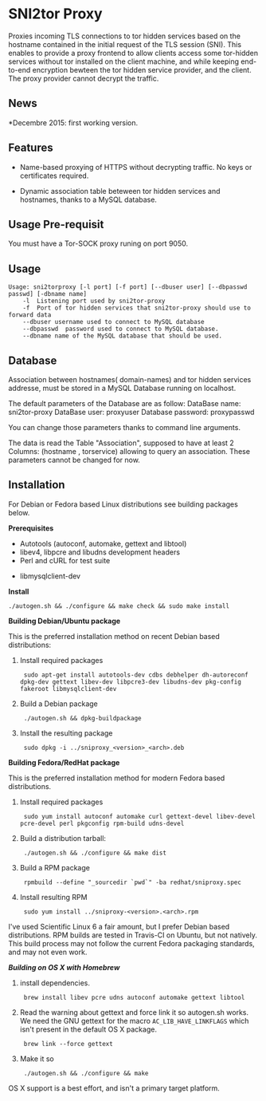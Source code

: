 SNI2tor Proxy
=========

Proxies incoming TLS connections to tor hidden services based on the hostname
contained in the initial request of the TLS session (SNI). This enables to provide
a proxy frontend to allow clients access some tor-hidden services without tor installed 
on the client machine, and while keeping end-to-end encryption bewteen the tor hidden
service provider, and the client. The proxy provider cannot decrypt the traffic.

News
----
*Decembre 2015: first working version.

Features
--------
+ Name-based proxying of HTTPS without decrypting traffic. No keys or
  certificates required.
* Dynamic association table beteween tor hidden services and hostnames,
  thanks to a MySQL database.

Usage Pre-requisit
-----

You must have a Tor-SOCK proxy runing on port 9050.

Usage
-----

    Usage: sni2torproxy [-l port] [-f port] [--dbuser user] [--dbpasswd passwd] [-dbname name]
        -l  Listening port used by sni2tor-proxy
        -f  Port of tor hidden services that sni2tor-proxy should use to forward data
        --dbuser username used to connect to MySQL database
        --dbpasswd  password used to connect to MySQL database.
        --dbname name of the MySQL database that should be used.

Database
-----
Association between hostnames( domain-names) and tor hidden services addresse, 
must be stored in a MySQL Database running on localhost.

The default parameters of the Database are as follow:
DataBase name: sni2tor-proxy
DataBase user: proxyuser
Database password: proxypasswd

You can change those parameters thanks to command line arguments.

The data is read the Table "Association", supposed to have at least 
2 Columns: (hostname , torservice) allowing to query an association.
These parameters cannot be changed for now.

Installation
------------

For Debian or Fedora based Linux distributions see building packages below.

**Prerequisites**

+ Autotools (autoconf, automake, gettext and libtool)
+ libev4, libpcre and libudns development headers
+ Perl and cURL for test suite
* libmysqlclient-dev

**Install**

    ./autogen.sh && ./configure && make check && sudo make install

**Building Debian/Ubuntu package**

This is the preferred installation method on recent Debian based distributions:

1. Install required packages

        sudo apt-get install autotools-dev cdbs debhelper dh-autoreconf dpkg-dev gettext libev-dev libpcre3-dev libudns-dev pkg-config fakeroot libmysqlclient-dev

2. Build a Debian package

        ./autogen.sh && dpkg-buildpackage

3. Install the resulting package

        sudo dpkg -i ../sniproxy_<version>_<arch>.deb

**Building Fedora/RedHat package**

This is the preferred installation method for modern Fedora based distributions.

1. Install required packages

        sudo yum install autoconf automake curl gettext-devel libev-devel pcre-devel perl pkgconfig rpm-build udns-devel

2. Build a distribution tarball:

        ./autogen.sh && ./configure && make dist

3. Build a RPM package

        rpmbuild --define "_sourcedir `pwd`" -ba redhat/sniproxy.spec

4. Install resulting RPM

        sudo yum install ../sniproxy-<version>.<arch>.rpm

I've used Scientific Linux 6 a fair amount, but I prefer Debian based
distributions. RPM builds are tested in Travis-CI on Ubuntu, but not natively.
This build process may not follow the current Fedora packaging standards, and
may not even work.

***Building on OS X with Homebrew***

1. install dependencies.

        brew install libev pcre udns autoconf automake gettext libtool

2. Read the warning about gettext and force link it so autogen.sh works. We need the GNU gettext for the macro `AC_LIB_HAVE_LINKFLAGS` which isn't present in the default OS X package.

        brew link --force gettext

3. Make it so

        ./autogen.sh && ./configure && make

OS X support is a best effort, and isn't a primary target platform.

